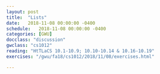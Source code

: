 ```yaml
---
layout: post
title:  "Lists"
date:   2018-11-08 00:00:00 -0400
schedule:   2018-11-08 00:00:00 -0400
categories: [GWU]
docclass: "discussion"
gwclass: "cs1012"
reading: "HtTLaCS 10.1-10.9; 10.10-10.14 & 10.16-10.19"
exercises: "/gwu/fa18/cs1012/2018/11/08/exercises.html"

---
```

